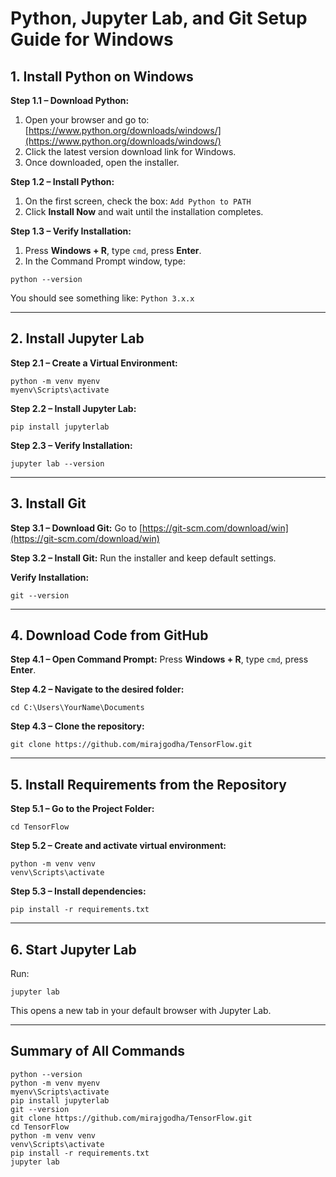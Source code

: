 # Python, Jupyter Lab, and Git Setup Guide for Windows

## 1. Install Python on Windows

**Step 1.1 – Download Python:**

1. Open your browser and go to: [https://www.python.org/downloads/windows/](https://www.python.org/downloads/windows/)
2. Click the latest version download link for Windows.
3. Once downloaded, open the installer.

**Step 1.2 – Install Python:**

1. On the first screen, check the box: `Add Python to PATH`
2. Click **Install Now** and wait until the installation completes.

**Step 1.3 – Verify Installation:**

1. Press **Windows + R**, type `cmd`, press **Enter**.
2. In the Command Prompt window, type:

```
python --version
```

You should see something like: `Python 3.x.x`

---

## 2. Install Jupyter Lab

**Step 2.1 – Create a Virtual Environment:**

```
python -m venv myenv
myenv\Scripts\activate
```

**Step 2.2 – Install Jupyter Lab:**

```
pip install jupyterlab
```

**Step 2.3 – Verify Installation:**

```
jupyter lab --version
```

---

## 3. Install Git

**Step 3.1 – Download Git:** Go to [https://git-scm.com/download/win](https://git-scm.com/download/win)

**Step 3.2 – Install Git:** Run the installer and keep default settings.

**Verify Installation:**

```
git --version
```

---

## 4. Download Code from GitHub

**Step 4.1 – Open Command Prompt:** Press **Windows + R**, type `cmd`, press **Enter**.

**Step 4.2 – Navigate to the desired folder:**

```
cd C:\Users\YourName\Documents
```

**Step 4.3 – Clone the repository:**

```
git clone https://github.com/mirajgodha/TensorFlow.git
```

---

## 5. Install Requirements from the Repository

**Step 5.1 – Go to the Project Folder:**

```
cd TensorFlow
```

**Step 5.2 – Create and activate virtual environment:**

```
python -m venv venv
venv\Scripts\activate
```

**Step 5.3 – Install dependencies:**

```
pip install -r requirements.txt
```

---

## 6. Start Jupyter Lab

Run:

```
jupyter lab
```

This opens a new tab in your default browser with Jupyter Lab.

---

## Summary of All Commands

```
python --version
python -m venv myenv
myenv\Scripts\activate
pip install jupyterlab
git --version
git clone https://github.com/mirajgodha/TensorFlow.git
cd TensorFlow
python -m venv venv
venv\Scripts\activate
pip install -r requirements.txt
jupyter lab
```

